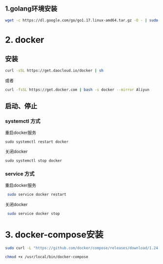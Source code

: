 ## 1.golang环境安装

```bash
wget -c https://dl.google.com/go/go1.17.linux-amd64.tar.gz -O - | sudo tar -xz -C /usr/local
```

# 2. docker

## 安装

```bash
curl -sSL https://get.daocloud.io/docker | sh
```

或者

```bash
curl -fsSL https://get.docker.com | bash -s docker --mirror Aliyun
```

## 启动、停止

### systemctl 方式

重启docker服务

```
sudo systemctl restart docker
```

 关闭docker

```
sudo systemctl stop docker
```

### service 方式

重启docker服务

```bash
 sudo service docker restart
```

 关闭docker

```bash
 sudo service docker stop
```

# 3. docker-compose安装

```bash
sudo curl -L "https://github.com/docker/compose/releases/download/1.24.1/docker-compose-$(uname -s)-$(uname -m)" -o /usr/local/bin/docker-compose
```

```bash
chmod +x /usr/local/bin/docker-compose
```

